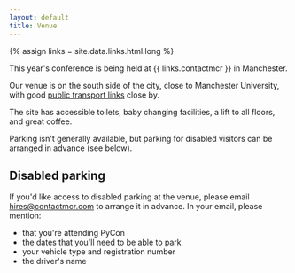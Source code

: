 ```yaml
---
layout: default
title: Venue
---
```


{% assign links = site.data.links.html.long %}

This year's conference is being held at {{ links.contactmcr }} in Manchester.

Our venue is on the south side of the city, close to Manchester University, with good [public transport links](https://contactmcr.com/visit/getting-here) close by.

The site has accessible toilets, baby changing facilities, a lift to all floors, and great coffee.

Parking isn't generally available, but parking for disabled visitors can be arranged in advance (see below).

## Disabled parking

If you'd like access to disabled parking at the venue, please email <hires@contactmcr.com> to arrange it in advance. In your email, please mention:

- that you're attending PyCon
- the dates that you'll need to be able to park
- your vehicle type and registration number
- the driver's name
